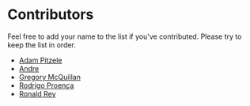 # Contributors

Feel free to add your name to the list if you've contributed.
Please try to keep the list in order.

- [Adam Pitzele](http://github.com/apitzele)
- [Andre](http://github.com/andremw)
- [Gregory McQuillan](http://github.com/hk0i)
- [Rodrigo Proença](http://github.com/rproenca)
- [Ronald Rey](http://github.com/reyronald)
